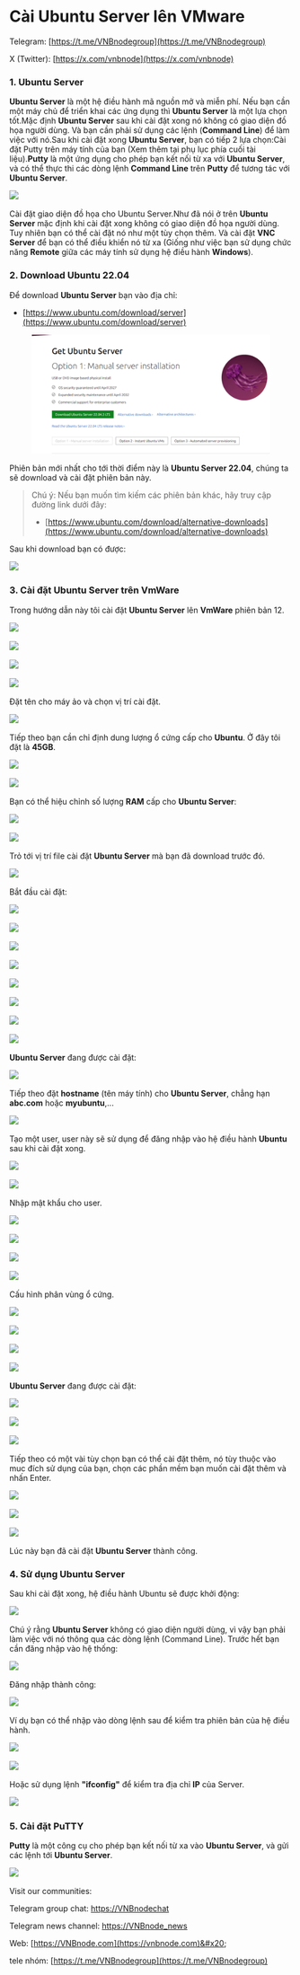 # Cài Ubuntu Server lên VMware

Telegram: [https://t.me/VNBnodegroup](https://t.me/VNBnodegroup)

X (Twitter): [https://x.com/vnbnode](https://x.com/vnbnode)

### 1. Ubuntu Server

**Ubuntu Server** là một hệ điều hành mã nguồn mở và miễn phí. Nếu bạn cần một máy chủ để triển khai các ứng dụng thì **Ubuntu Server** là một lựa chọn tốt.Mặc định **Ubuntu Server** sau khi cài đặt xong nó không có giao diện đồ họa người dùng. Và bạn cần phải sử dụng các lệnh (**Command Line**) để làm việc với nó.Sau khi cài đặt xong **Ubuntu Server**, bạn có tiếp 2 lựa chọn:Cài đặt Putty trên máy tính của bạn (Xem thêm tại phụ lục phía cuối tài liệu).**Putty** là một ứng dụng cho phép bạn kết nối từ xa với **Ubuntu Server**, và có thể thực thi các dòng lệnh **Command Line** trên **Putty** để tương tác với **Ubuntu Server**.

![](https://s1.o7planning.com/web-rs/web-image/vi/arf-1088850-vi.webp)

Cài đặt giao diện đồ họa cho Ubuntu Server.Như đã nói ở trên **Ubuntu Server** mặc định khi cài đặt xong không có giao diện đồ họa người dùng. Tuy nhiên bạn có thể cài đặt nó như một tùy chọn thêm. Và cài đặt **VNC Server** để bạn có thể điều khiển nó từ xa (Giống như việc bạn sử dụng chức năng **Remote** giữa các máy tính sử dụng hệ điều hành **Windows**).

### 2. Download Ubuntu 22.04

Để download **Ubuntu Server** bạn vào địa chỉ:

* [https://www.ubuntu.com/download/server](https://www.ubuntu.com/download/server)

<figure><img src="../.gitbook/assets/image.png" alt=""><figcaption></figcaption></figure>

Phiên bản mới nhất cho tới thời điểm này là **Ubuntu Server 22.04**, chúng ta sẽ download và cài đặt phiên bản này.

> Chú ý: Nếu bạn muốn tìm kiếm các phiên bản khác, hãy truy cập đường link dưới đây:
>
> * [https://www.ubuntu.com/download/alternative-downloads](https://www.ubuntu.com/download/alternative-downloads)

Sau khi download bạn có được:

![](https://s1.o7planning.com/web-rs/web-image/vi/arf-1088889-vi.webp)

### 3. Cài đặt Ubuntu Server trên VmWare

Trong hướng dẫn này tôi cài đặt **Ubuntu Server** lên **VmWare** phiên bản 12.

![](https://s1.o7planning.com/web-rs/web-image/vi/arf-1088903-vi.webp)

![](https://s1.o7planning.com/web-rs/web-image/vi/arf-1088904-vi.webp)

![](https://s1.o7planning.com/web-rs/web-image/vi/arf-1088905-vi.webp)

![](https://s1.o7planning.com/web-rs/web-image/vi/arf-1088906-vi.webp)

Đặt tên cho máy ảo và chọn vị trí cài đặt.

![](https://s1.o7planning.com/web-rs/web-image/vi/arf-1088912-vi.webp)

Tiếp theo bạn cần chỉ định dung lượng ổ cứng cấp cho **Ubuntu**. Ở đây tôi đặt là **45GB**.

![](https://s1.o7planning.com/web-rs/web-image/vi/arf-1088918-vi.webp)

![](https://s1.o7planning.com/web-rs/web-image/vi/arf-1088919-vi.webp)

Bạn có thể hiệu chỉnh số lượng **RAM** cấp cho **Ubuntu Server**:

![](https://s1.o7planning.com/web-rs/web-image/vi/arf-1088925-vi.webp)

![](https://s1.o7planning.com/web-rs/web-image/vi/arf-1088926-vi.webp)

Trỏ tới vị trí file cài đặt **Ubuntu Server** mà bạn đã download trước đó.

![](https://s1.o7planning.com/web-rs/web-image/vi/arf-1088932-vi.webp)

Bắt đầu cài đặt:

![](https://s1.o7planning.com/web-rs/web-image/vi/arf-1088938-vi.webp)

![](https://s1.o7planning.com/web-rs/web-image/vi/arf-1088939-vi.webp)

![](https://s1.o7planning.com/web-rs/web-image/vi/arf-1088940-vi.webp)

![](https://s1.o7planning.com/web-rs/web-image/vi/arf-1088941-vi.webp)

![](https://s1.o7planning.com/web-rs/web-image/vi/arf-1088942-vi.webp)

![](https://s1.o7planning.com/web-rs/web-image/vi/arf-1088943-vi.webp)

![](https://s1.o7planning.com/web-rs/web-image/vi/arf-1088944-vi.webp)

![](https://s1.o7planning.com/web-rs/web-image/vi/arf-1088945-vi.webp)

**Ubuntu Server** đang được cài đặt:

![](https://s1.o7planning.com/web-rs/web-image/vi/arf-1088951-vi.webp)

Tiếp theo đặt **hostname** (tên máy tính) cho **Ubuntu Server**, chẳng hạn **abc.com** hoặc **myubuntu**,...

![](https://s1.o7planning.com/web-rs/web-image/vi/arf-1088957-vi.webp)

Tạo một user, user này sẽ sử dụng để đăng nhập vào hệ điều hành **Ubuntu** sau khi cài đặt xong.

![](https://s1.o7planning.com/web-rs/web-image/vi/arf-1088963-vi.webp)

![](https://s1.o7planning.com/web-rs/web-image/vi/arf-1088964-vi.webp)

Nhập mật khẩu cho user.

![](https://s1.o7planning.com/web-rs/web-image/vi/arf-1088970-vi.webp)

![](https://s1.o7planning.com/web-rs/web-image/vi/arf-1088971-vi.webp)

![](https://s1.o7planning.com/web-rs/web-image/vi/arf-1088972-vi.webp)

![](https://s1.o7planning.com/web-rs/web-image/vi/arf-1088973-vi.webp)

Cấu hình phân vùng ổ cứng.

![](https://s1.o7planning.com/web-rs/web-image/vi/arf-1088979-vi.webp)

![](https://s1.o7planning.com/web-rs/web-image/vi/arf-1088980-vi.webp)

![](https://s1.o7planning.com/web-rs/web-image/vi/arf-1088981-vi.webp)

![](https://s1.o7planning.com/web-rs/web-image/vi/arf-1088982-vi.webp)

**Ubuntu Server** đang được cài đặt:

![](https://s1.o7planning.com/web-rs/web-image/vi/arf-1088988-vi.webp)

![](https://s1.o7planning.com/web-rs/web-image/vi/arf-1088989-vi.webp)

![](https://s1.o7planning.com/web-rs/web-image/vi/arf-1088990-vi.webp)

Tiếp theo có một vài tùy chọn bạn có thể cài đặt thêm, nó tùy thuộc vào muc đích sử dụng của bạn, chọn các phần mềm bạn muốn cài đặt thêm và nhấn Enter.

![](https://s1.o7planning.com/web-rs/web-image/vi/arf-1088996-vi.webp)

![](https://s1.o7planning.com/web-rs/web-image/vi/arf-1088997-vi.webp)

![](https://s1.o7planning.com/web-rs/web-image/vi/arf-1088998-vi.webp)

Lúc này bạn đã cài đặt **Ubuntu Server** thành công.

### 4. Sử dụng Ubuntu Server

Sau khi cài đặt xong, hệ điều hành Ubuntu sẽ được khởi động:

![](https://s1.o7planning.com/web-rs/web-image/vi/arf-1089017-vi.webp)

Chú ý rằng **Ubuntu Server** không có giao diện người dùng, vì vậy bạn phải làm việc với nó thông qua các dòng lệnh (Command Line). Trước hết bạn cần đăng nhập vào hệ thống:

![](https://s1.o7planning.com/web-rs/web-image/vi/arf-1089023-vi.webp)

Đăng nhập thành công:

![](https://s1.o7planning.com/web-rs/web-image/vi/arf-1089029-vi.webp)

Ví dụ bạn có thể nhập vào dòng lệnh sau để kiểm tra phiên bản của hệ điều hành.

![](https://s1.o7planning.com/web-rs/web-image/vi/arf-1089035-vi.webp)

![](https://s1.o7planning.com/web-rs/web-image/vi/arf-1089036-vi.webp)

Hoặc sử dụng lệnh **"ifconfig"** để kiểm tra địa chỉ **IP** của Server.

![](https://s1.o7planning.com/web-rs/web-image/vi/arf-1089042-vi.webp)

### 5. Cài đặt PuTTY

**Putty** là một công cụ cho phép bạn kết nối từ xa vào **Ubuntu Server**, và gửi các lệnh tới **Ubuntu Server**.

![](https://s1.o7planning.com/web-rs/web-image/vi/arf-1089054-vi.webp)

Visit our communities:

Telegram group chat: [https://VNBnodechat](https://t.me/+4aLsnP6JHhY4YTY1)

Telegram news channel: [https://VNBnode\_news](https://t.me/+IpfWe\_pX7UlkMzY1)

Web: [https://VNBnode.com](https://vnbnode.com)&#x20;

tele nhóm: [https://t.me/VNBnodegroup](https://t.me/VNBnodegroup)
